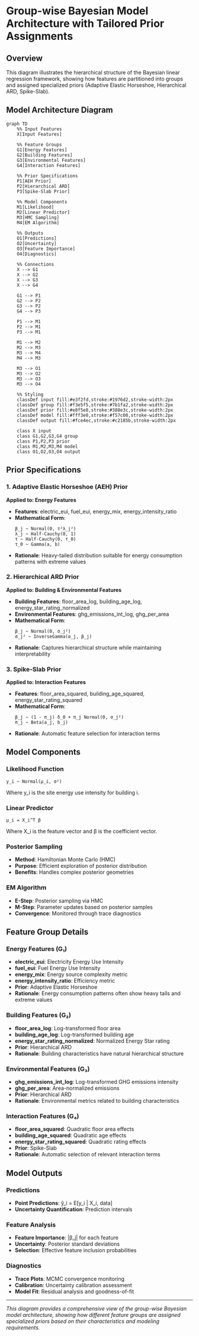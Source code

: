 # Group-wise Bayesian Model Architecture with Tailored Prior Assignments

## Overview
This diagram illustrates the hierarchical structure of the Bayesian linear regression framework, showing how features are partitioned into groups and assigned specialized priors (Adaptive Elastic Horseshoe, Hierarchical ARD, Spike-Slab).

## Model Architecture Diagram

```mermaid
graph TD
    %% Input Features
    X[Input Features]
    
    %% Feature Groups
    G1[Energy Features]
    G2[Building Features]
    G3[Environmental Features]
    G4[Interaction Features]
    
    %% Prior Specifications
    P1[AEH Prior]
    P2[Hierarchical ARD]
    P3[Spike-Slab Prior]
    
    %% Model Components
    M1[Likelihood]
    M2[Linear Predictor]
    M3[HMC Sampling]
    M4[EM Algorithm]
    
    %% Outputs
    O1[Predictions]
    O2[Uncertainty]
    O3[Feature Importance]
    O4[Diagnostics]
    
    %% Connections
    X --> G1
    X --> G2
    X --> G3
    X --> G4
    
    G1 --> P1
    G2 --> P2
    G3 --> P2
    G4 --> P3
    
    P1 --> M1
    P2 --> M1
    P3 --> M1
    
    M1 --> M2
    M2 --> M3
    M3 --> M4
    M4 --> M3
    
    M3 --> O1
    M3 --> O2
    M3 --> O3
    M3 --> O4
    
    %% Styling
    classDef input fill:#e3f2fd,stroke:#1976d2,stroke-width:2px
    classDef group fill:#f3e5f5,stroke:#7b1fa2,stroke-width:2px
    classDef prior fill:#e8f5e8,stroke:#388e3c,stroke-width:2px
    classDef model fill:#fff3e0,stroke:#f57c00,stroke-width:2px
    classDef output fill:#fce4ec,stroke:#c2185b,stroke-width:2px
    
    class X input
    class G1,G2,G3,G4 group
    class P1,P2,P3 prior
    class M1,M2,M3,M4 model
    class O1,O2,O3,O4 output
```

## Prior Specifications

### 1. Adaptive Elastic Horseshoe (AEH) Prior
**Applied to: Energy Features**
- **Features**: electric_eui, fuel_eui, energy_mix, energy_intensity_ratio
- **Mathematical Form**:
  ```
  β_j ~ Normal(0, τ²λ_j²)
  λ_j ~ Half-Cauchy(0, 1)
  τ ~ Half-Cauchy(0, τ_0)
  τ_0 ~ Gamma(a, b)
  ```
- **Rationale**: Heavy-tailed distribution suitable for energy consumption patterns with extreme values

### 2. Hierarchical ARD Prior
**Applied to: Building & Environmental Features**
- **Building Features**: floor_area_log, building_age_log, energy_star_rating_normalized
- **Environmental Features**: ghg_emissions_int_log, ghg_per_area
- **Mathematical Form**:
  ```
  β_j ~ Normal(0, σ_j²)
  σ_j² ~ InverseGamma(α_j, β_j)
  ```
- **Rationale**: Captures hierarchical structure while maintaining interpretability

### 3. Spike-Slab Prior
**Applied to: Interaction Features**
- **Features**: floor_area_squared, building_age_squared, energy_star_rating_squared
- **Mathematical Form**:
  ```
  β_j ~ (1 - π_j) δ_0 + π_j Normal(0, σ_j²)
  π_j ~ Beta(a_j, b_j)
  ```
- **Rationale**: Automatic feature selection for interaction terms

## Model Components

### Likelihood Function
```
y_i ~ Normal(μ_i, σ²)
```
Where y_i is the site energy use intensity for building i.

### Linear Predictor
```
μ_i = X_i^T β
```
Where X_i is the feature vector and β is the coefficient vector.

### Posterior Sampling
- **Method**: Hamiltonian Monte Carlo (HMC)
- **Purpose**: Efficient exploration of posterior distribution
- **Benefits**: Handles complex posterior geometries

### EM Algorithm
- **E-Step**: Posterior sampling via HMC
- **M-Step**: Parameter updates based on posterior samples
- **Convergence**: Monitored through trace diagnostics

## Feature Group Details

### Energy Features (G₁)
- **electric_eui**: Electricity Energy Use Intensity
- **fuel_eui**: Fuel Energy Use Intensity  
- **energy_mix**: Energy source complexity metric
- **energy_intensity_ratio**: Efficiency metric
- **Prior**: Adaptive Elastic Horseshoe
- **Rationale**: Energy consumption patterns often show heavy tails and extreme values

### Building Features (G₂)
- **floor_area_log**: Log-transformed floor area
- **building_age_log**: Log-transformed building age
- **energy_star_rating_normalized**: Normalized Energy Star rating
- **Prior**: Hierarchical ARD
- **Rationale**: Building characteristics have natural hierarchical structure

### Environmental Features (G₃)
- **ghg_emissions_int_log**: Log-transformed GHG emissions intensity
- **ghg_per_area**: Area-normalized emissions
- **Prior**: Hierarchical ARD
- **Rationale**: Environmental metrics related to building characteristics

### Interaction Features (G₄)
- **floor_area_squared**: Quadratic floor area effects
- **building_age_squared**: Quadratic age effects
- **energy_star_rating_squared**: Quadratic rating effects
- **Prior**: Spike-Slab
- **Rationale**: Automatic selection of relevant interaction terms

## Model Outputs

### Predictions
- **Point Predictions**: ŷ_i = E[y_i | X_i, data]
- **Uncertainty Quantification**: Prediction intervals

### Feature Analysis
- **Feature Importance**: |β_j| for each feature
- **Uncertainty**: Posterior standard deviations
- **Selection**: Effective feature inclusion probabilities

### Diagnostics
- **Trace Plots**: MCMC convergence monitoring
- **Calibration**: Uncertainty calibration assessment
- **Model Fit**: Residual analysis and goodness-of-fit

---

*This diagram provides a comprehensive view of the group-wise Bayesian model architecture, showing how different feature groups are assigned specialized priors based on their characteristics and modeling requirements.* 